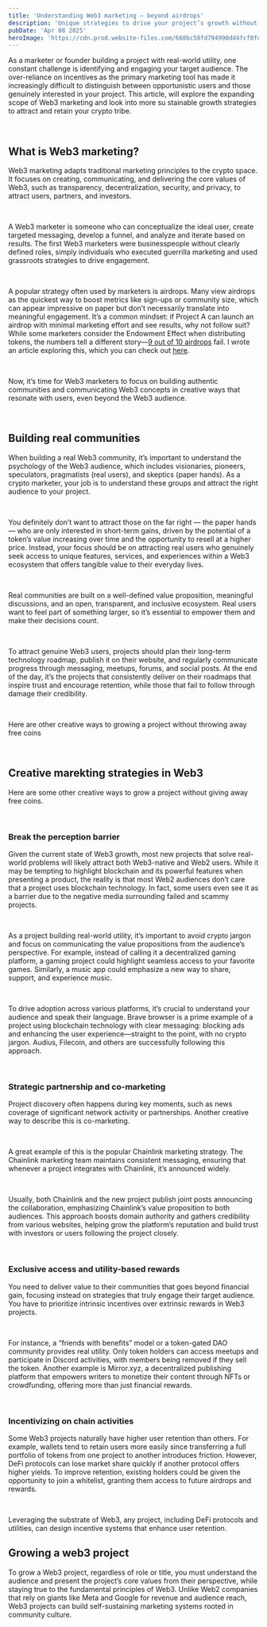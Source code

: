 ```yaml
---
title: 'Understanding Web3 marketing – beyond airdrops'
description: 'Unique strategies to drive your project’s growth without aimlessly giving away free tokens.'
pubDate: 'Apr 08 2025'
heroImage: 'https://cdn.prod.website-files.com/668bc58fd794990dd4fcf8fd/67f534ab3bd2d87451f40b82_marketing%20web3.jpg'
---
```


<p id="">As a marketer or founder building a project with real-world utility, one constant challenge is identifying and engaging your target audience. The over-reliance on incentives as the primary marketing tool has made it increasingly difficult to distinguish between opportunistic users and those genuinely interested in your project. This article, will explore the expanding scope of Web3 marketing and look into more su stainable growth strategies to attract and retain your crypto tribe.</p><p id="">‍</p><h2 id="">What is Web3 marketing?</h2><p id="">Web3 marketing adapts traditional marketing principles to the crypto space. It focuses on creating, communicating, and delivering the core values of Web3, such as transparency, decentralization, security, and privacy, to attract users, partners, and investors.</p><p id="">‍</p><p id="">A Web3 marketer is someone who can conceptualize the ideal user, create targeted messaging, develop a funnel, and analyze and iterate based on results. The first Web3 marketers were businesspeople without clearly defined roles, simply individuals who executed guerrilla marketing and used grassroots strategies to drive engagement.</p><p id="">‍</p><p id="">A popular strategy often used by marketers is airdrops. Many view airdrops as the quickest way to boost metrics like sign-ups or community size, which can appear impressive on paper but don’t necessarily translate into meaningful engagement. It’s a common mindset: if Project A can launch an airdrop with minimal marketing effort and see results, why not follow suit? While some marketers consider the Endowment Effect when distributing tokens, the numbers tell a different story—<a href="https://airdropbee.com/state-of-airdrop-2024/" target="_blank" id="">9 out of 10 airdrops</a> fail. I wrote an article exploring this, which you can check out <a href="https://www.tomintech.com/blog/crypto-airdrops-2025" target="_blank" id="">here</a>.</p><p id="">‍</p><p id="">Now, it’s time for Web3 marketers to focus on building authentic communities and communicating Web3 concepts in creative ways that resonate with users, even beyond the Web3 audience.</p><p id="">‍</p><h2 id="">Building real communities</h2><p id="">When building a real Web3 community, it’s important to understand the psychology of the Web3 audience, which includes visionaries, pioneers, speculators, pragmatists (real users), and skeptics (paper hands). As a crypto marketer, your job is to understand these groups and attract the right audience to your project. </p><p id="">‍</p><p id="">You definitely don’t want to attract those on the far right — the paper hands — who are only interested in short-term gains, driven by the potential of a token’s value increasing over time and the opportunity to resell at a higher price. Instead, your focus should be on attracting real users who genuinely seek access to unique features, services, and experiences within a Web3 ecosystem that offers tangible value to their everyday lives.</p><p id="">‍</p><p id="">Real communities are built on a well-defined value proposition, meaningful discussions, and an open, transparent, and inclusive ecosystem. Real users want to feel part of something larger, so it’s essential to empower them and make their decisions count. </p><p id="">‍</p><p id="">To attract genuine Web3 users, projects should plan their long-term technology roadmap, publish it on their website, and regularly communicate progress through messaging, meetups, forums, and social posts. At the end of the day, it’s the projects that consistently deliver on their roadmaps that inspire trust and encourage retention, while those that fail to follow through damage their credibility.</p><p id="">‍</p><p id="">Here are other creative ways to growing a project without throwing away free coins</p><p id="">‍</p><h2 id="">Creative marekting strategies in Web3</h2><p id="">Here are some other creative ways to grow a project without giving away free coins.</p><p id="">‍</p><h3 id="">Break the perception barrier</h3><p id="">Given the current state of Web3 growth, most new projects that solve real-world problems will likely attract both Web3-native and Web2 users. While it may be tempting to highlight blockchain and its powerful features when presenting a product, the reality is that most Web2 audiences don’t care that a project uses blockchain technology. In fact, some users even see it as a barrier due to the negative media surrounding failed and scammy projects.</p><p id="">‍</p><p id="">As a project building real-world utility, it’s important to avoid crypto jargon and focus on communicating the value propositions from the audience’s perspective. For example, instead of calling it a decentralized gaming platform, a gaming project could highlight seamless access to your favorite games. Similarly, a music app could emphasize a new way to share, support, and experience music.</p><p id="">‍</p><p id="">To drive adoption across various platforms, it’s crucial to understand your audience and speak their language. Brave browser is a prime example of a project using blockchain technology with clear messaging: blocking ads and enhancing the user experience—straight to the point, with no crypto jargon. Audius, Filecoin, and others are successfully following this approach.</p><p id="">‍</p><h3 id="">Strategic partnership and co-marketing</h3><p id="">Project discovery often happens during key moments, such as news coverage of significant network activity or partnerships. Another creative way to describe this is co-marketing. </p><p id="">‍</p><p id="">A great example of this is the popular Chainlink marketing strategy. The Chainlink marketing team maintains consistent messaging, ensuring that whenever a project integrates with Chainlink, it’s announced widely. </p><p id="">‍</p><p id="">Usually, both Chainlink and the new project publish joint posts announcing the collaboration, emphasizing Chainlink’s value proposition to both audiences. This approach boosts domain authority and gathers credibility from various websites, helping grow the platform’s reputation and build trust with investors or users following the project closely.</p><p id="">‍</p><h3 id="">Exclusive access and utility-based rewards</h3><p id="">You need to deliver value to their communities that goes beyond financial gain, focusing instead on strategies that truly engage their target audience. You have to prioritize intrinsic incentives over extrinsic rewards in Web3 projects. </p><p id="">‍</p><p id="">For instance, a “friends with benefits” model or a token-gated DAO community provides real utility. Only token holders can access meetups and participate in Discord activities, with members being removed if they sell the token. Another example is Mirror.xyz, a decentralized publishing platform that empowers writers to monetize their content through NFTs or crowdfunding, offering more than just financial rewards.</p><p id="">‍</p><h3 id="">Incentivizing on chain activities</h3><p id="">Some Web3 projects naturally have higher user retention than others. For example, wallets tend to retain users more easily since transferring a full portfolio of tokens from one project to another introduces friction. However, DeFi protocols can lose market share quickly if another protocol offers higher yields. To improve retention, existing holders could be given the opportunity to join a whitelist, granting them access to future airdrops and rewards.</p><p id="">‍</p><p id="">Leveraging the substrate of Web3, any project, including DeFi protocols and utilities, can design incentive systems that enhance user retention.</p><h2 id="">Growing a web3 project</h2><p id="">To grow a Web3 project, regardless of role or title, you must understand the audience and present the project’s core values from their perspective, while staying true to the fundamental principles of Web3. Unlike Web2 companies that rely on giants like Meta and Google for revenue and audience reach, Web3 projects can build self-sustaining marketing systems rooted in community culture.</p><p id="">‍</p>